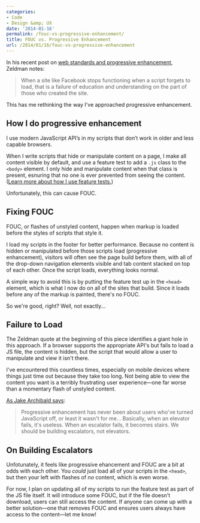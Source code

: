 ```yaml
---
categories:
- Code
- Design &amp; UX
date: '2014-01-16'
permalink: /fouc-vs-progressive-enhancement/
title: FOUC vs. Progressive Enhancement
url: /2014/01/16/fouc-vs-progressive-enhancement
---
```


In his recent post on <a href="http://www.zeldman.com/2014/01/06/its-2014-is-web-design-dead/">web standards and progressive enhancement</a>, Zeldman notes:

<blockquote>
  When a site like Facebook stops functioning when a script forgets to load, that is a failure of education and understanding on the part of those who created the site.
</blockquote>

This has me rethinking the way I've approached progressive enhancement.

<!--more-->

<h2>How I do progressive enhancement</h2>

I use modern JavaScript API’s in my scripts that don’t work in older and less capable browsers.

When I write scripts that hide or manipulate content on a page, I make all content visible by default, and use a feature test to add a <code>.js</code> class to the <code>&lt;body&gt;</code> element. I only hide and manipulate content when that class is present, esnuring that no one is ever prevented from seeing the content. (<a href="https://gomakethings.com/writing-your-own-simple-feature-tests/">Learn more about how I use feature tests.</a>)

Unfortunately, this can cause FOUC.

<h2>Fixing FOUC</h2>

FOUC, or flashes of unstyled content, happen when markup is loaded before the styles of scripts that style it.

I load my scripts in the footer for better performance. Because no content is hidden or manipulated before those scripts load (progressive enhancement), visitors will often see the page build before them, with all of the drop-down navigation elements visible and tab content stacked on top of each other. Once the script loads, everything looks normal.

A simple way to avoid this is by putting the feature test up in the <code>&lt;head&gt;</code> element, which is what I now do on all of the sites that build. Since it loads before any of the markup is painted, there's no FOUC.

So we're good, right? Well, not exactly...

<h2>Failure to Load</h2>

The Zeldman quote at the beginning of this piece identifies a giant hole in this approach. If a browser supports the appropriate API's but fails to load a JS file, the content is hidden, but the script that would allow a user to manipulate and view it isn't there.

I've encountered this countless times, especially on mobile devices where things just time out because they take too long. Not being able to view the content you want is a terribly frustrating user experience&mdash;one far worse than a momentary flash of unstyled content.

<a href="http://jakearchibald.com/2013/progressive-enhancement-still-important/">As Jake Archibald says</a>:

<blockquote>
  Progressive enhancement has never been about users who've turned JavaScript off, or least it wasn't for me... Basically, when an elevator fails, it's useless. When an escalator fails, it becomes stairs. We should be building escalators, not elevators.
</blockquote>

<h2>On Building Escalators</h2>

Unfotunately, it feels like progressive ehancement and FOUC are a bit at odds with each other. You <em>could</em> just load all of your scripts in the <code>&lt;head&gt;</code>, but then your left with flashes of <em>no</em> content, which is even worse.

For now, I plan on updating all of my scripts to run the feature test as part of the JS file itself. It will introduce some FOUC, but if the file doesn't download, users can still access the content. If anyone can come up with a better solution&mdash;one that removes FOUC and ensures users always have access to the content&mdash;let me know!